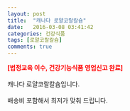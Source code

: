 ```yaml
---
layout: post
title:  "캐나다 로얄코랄칼슘"
date:   2016-03-08 03:41:42
categories: 건강식품
tags: [로얄코랄칼슘]
comments: true
---
```


<strong><span style="color: rgb(255, 0, 0);">[법정교육 이수, 건강기능식품 영업신고 완료]</span></strong>
<br><br>
캐나다 로얄코랄칼슘입니다.
<br><br>
배송비 포함해서 최저가 맞춰 드립니다.
<br>
<br>
<img class="image" src="https://4.bp.blogspot.com/-w8l7bIV1ISA/W_qqU30OpSI/AAAAAAAAA4w/LvEg3KSLZCcHM59fslqLhA8qw4927WULgCLcBGAs/s320/2457345734574.jpg" alt=""/>
<br>
<br>
<img class="image" src="http://www.nbbang.co.kr/images/prddetailimg/HNASAMIN/detail_13.jpg" alt=""/>  